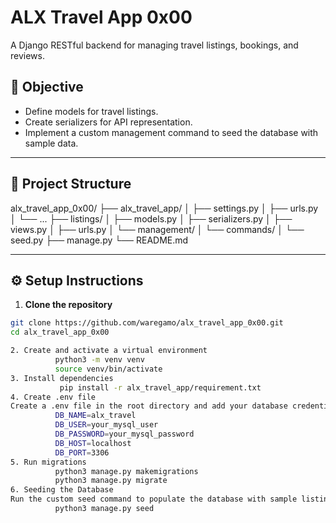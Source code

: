 # ALX Travel App 0x00

A Django RESTful backend for managing travel listings, bookings, and reviews.

## 🧠 Objective

- Define models for travel listings.
- Create serializers for API representation.
- Implement a custom management command to seed the database with sample data.

---

## 📁 Project Structure

alx_travel_app_0x00/
├── alx_travel_app/
│ ├── settings.py
│ ├── urls.py
│ └── ...
├── listings/
│ ├── models.py
│ ├── serializers.py
│ ├── views.py
│ ├── urls.py
│ └── management/
│ └── commands/
│ └── seed.py
├── manage.py
└── README.md


---

## ⚙️ Setup Instructions

1. **Clone the repository**

```bash
git clone https://github.com/waregamo/alx_travel_app_0x00.git
cd alx_travel_app_0x00

2. Create and activate a virtual environment
          python3 -m venv venv
          source venv/bin/activate
3. Install dependencies
           pip install -r alx_travel_app/requirement.txt
4. Create .env file
Create a .env file in the root directory and add your database credentials:
          DB_NAME=alx_travel
          DB_USER=your_mysql_user
          DB_PASSWORD=your_mysql_password
          DB_HOST=localhost
          DB_PORT=3306
5. Run migrations
          python3 manage.py makemigrations
          python3 manage.py migrate
6. Seeding the Database
Run the custom seed command to populate the database with sample listings:
          python3 manage.py seed






